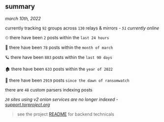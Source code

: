 
## summary
_march 10th, 2022_

currently tracking `92` groups across `130` relays & mirrors - _`51` currently online_

⏲ there have been `2` posts within the `last 24 hours`

🦈 there have been `78` posts within the `month of march`

🪐 there have been `883` posts within the `last 90 days`

🏚 there have been `633` posts within the `year of 2022`

🦕 there have been `2919` posts `since the dawn of ransomwatch`

there are `48` custom parsers indexing posts

_`20` sites using v2 onion services are no longer indexed - [support.torproject.org](https://support.torproject.org/onionservices/v2-deprecation/)_

> see the project [README](https://github.com/thetanz/ransomwatch#ransomwatch--) for backend technicals

